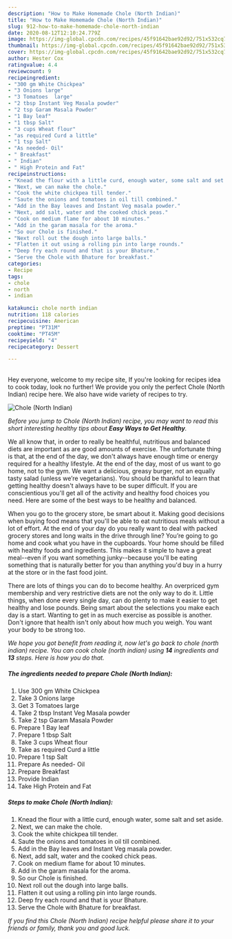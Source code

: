 ```yaml
---
description: "How to Make Homemade Chole (North Indian)"
title: "How to Make Homemade Chole (North Indian)"
slug: 912-how-to-make-homemade-chole-north-indian
date: 2020-08-12T12:10:24.779Z
image: https://img-global.cpcdn.com/recipes/45f91642bae92d92/751x532cq70/chole-north-indian-recipe-main-photo.jpg
thumbnail: https://img-global.cpcdn.com/recipes/45f91642bae92d92/751x532cq70/chole-north-indian-recipe-main-photo.jpg
cover: https://img-global.cpcdn.com/recipes/45f91642bae92d92/751x532cq70/chole-north-indian-recipe-main-photo.jpg
author: Hester Cox
ratingvalue: 4.4
reviewcount: 9
recipeingredient:
- "300 gm White Chickpea"
- "3 Onions large"
- "3 Tomatoes  large"
- "2 tbsp Instant Veg Masala powder"
- "2 tsp Garam Masala Powder"
- "1 Bay leaf"
- "1 tbsp Salt"
- "3 cups Wheat flour"
- "as required Curd a little"
- "1 tsp Salt"
- "As needed- Oil"
- " Breakfast"
- " Indian"
- " High Protein and Fat"
recipeinstructions:
- "Knead the flour with a little curd, enough water, some salt and set aside."
- "Next, we can make the chole."
- "Cook the white chickpea till tender."
- "Saute the onions and tomatoes in oil till combined."
- "Add in the Bay leaves and Instant Veg masala powder."
- "Next, add salt, water and the cooked chick peas."
- "Cook on medium flame for about 10 minutes."
- "Add in the garam masala for the aroma."
- "So our Chole is finished."
- "Next roll out the dough into large balls."
- "Flatten it out using a rolling pin into large rounds."
- "Deep fry each round and that is your Bhature."
- "Serve the Chole with Bhature for breakfast."
categories:
- Recipe
tags:
- chole
- north
- indian

katakunci: chole north indian 
nutrition: 118 calories
recipecuisine: American
preptime: "PT31M"
cooktime: "PT45M"
recipeyield: "4"
recipecategory: Dessert

---
```

<br>
Hey everyone, welcome to my recipe site, If you're looking for recipes idea to cook today, look no further! We provide you only the perfect Chole (North Indian) recipe here. We also have wide variety of recipes to try.
<br>


![Chole (North Indian)](https://img-global.cpcdn.com/recipes/45f91642bae92d92/751x532cq70/chole-north-indian-recipe-main-photo.jpg)

<i>Before you jump to Chole (North Indian) recipe, you may want to read this short interesting healthy tips about <strong>Easy Ways to Get Healthy</strong>.</i>

We all know that, in order to really be healthful, nutritious and balanced diets are important as are good amounts of exercise. The unfortunate thing is that, at the end of the day, we don't always have enough time or energy required for a healthy lifestyle. At the end of the day, most of us want to go home, not to the gym. We want a delicious, greasy burger, not an equally tasty salad (unless we’re vegetarians). You should be thankful to learn that getting healthy doesn't always have to be super difficult. If you are conscientious you'll get all of the activity and healthy food choices you need. Here are some of the best ways to be healthy and balanced.

When you go to the grocery store, be smart about it. Making good decisions when buying food means that you'll be able to eat nutritious meals without a lot of effort. At the end of your day do you really want to deal with packed grocery stores and long waits in the drive through line? You’re going to go home and cook what you have in the cupboards. Your home should be filled with healthy foods and ingredients. This makes it simple to have a great meal--even if you want something junky--because you'll be eating something that is naturally better for you than anything you'd buy in a hurry at the store or in the fast food joint.

There are lots of things you can do to become healthy. An overpriced gym membership and very restrictive diets are not the only way to do it. Little things, when done every single day, can do plenty to make it easier to get healthy and lose pounds. Being smart about the selections you make each day is a start. Wanting to get in as much exercise as possible is another. Don't ignore that health isn't only about how much you weigh. You want your body to be strong too. 


<i>We hope you got benefit from reading it, now let's go back to chole (north indian) recipe. You can cook chole (north indian) using <strong>14</strong> ingredients and <strong>13</strong> steps. Here is how you do that.
</i>

##### The ingredients needed to prepare Chole (North Indian):

1. Use 300 gm White Chickpea
1. Take 3 Onions large
1. Get 3 Tomatoes  large
1. Take 2 tbsp Instant Veg Masala powder
1. Take 2 tsp Garam Masala Powder
1. Prepare 1 Bay leaf
1. Prepare 1 tbsp Salt
1. Take 3 cups Wheat flour
1. Take as required Curd a little
1. Prepare 1 tsp Salt
1. Prepare As needed- Oil
1. Prepare  Breakfast
1. Provide  Indian
1. Take  High Protein and Fat


##### Steps to make Chole (North Indian):

1. Knead the flour with a little curd, enough water, some salt and set aside.
1. Next, we can make the chole.
1. Cook the white chickpea till tender.
1. Saute the onions and tomatoes in oil till combined.
1. Add in the Bay leaves and Instant Veg masala powder.
1. Next, add salt, water and the cooked chick peas.
1. Cook on medium flame for about 10 minutes.
1. Add in the garam masala for the aroma.
1. So our Chole is finished.
1. Next roll out the dough into large balls.
1. Flatten it out using a rolling pin into large rounds.
1. Deep fry each round and that is your Bhature.
1. Serve the Chole with Bhature for breakfast.


<i>If you find this Chole (North Indian) recipe helpful please share it to your friends or family, thank you and good luck.</i>
